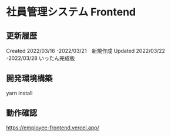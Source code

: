 # 社員管理システム Frontend

## 更新履歴

Created 2022/03/16 -2022/03/21　新規作成
Updated 2022/03/22 -2022/03/28  いったん完成版

## 開発環境構築

yarn install

## 動作確認

https://employee-frontend.vercel.app/
